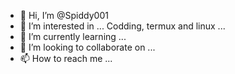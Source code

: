 - 👋 Hi, I’m @Spiddy001
- 👀 I’m interested in ... Codding, termux and linux ... 
- 🌱 I’m currently learning ...
- 💞️ I’m looking to collaborate on ...
- 📫 How to reach me ...

<!---
Spiddy001/Spiddy001 is a ✨ special ✨ repository because its `README.md` (this file) appears on your GitHub profile.
You can click the Preview link to take a look at your changes.
--->
